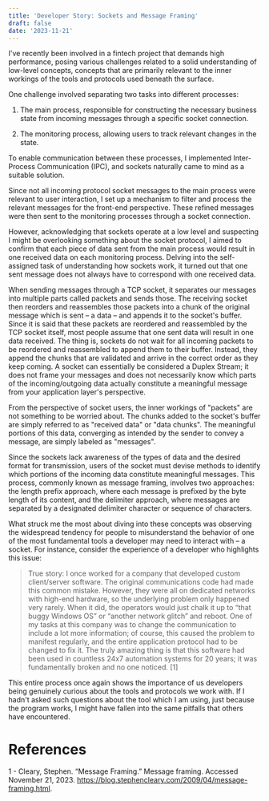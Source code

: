 ```yaml
---
title: 'Developer Story: Sockets and Message Framing'
draft: false
date: '2023-11-21'
---
```


I've recently been involved in a fintech project that demands high performance,
posing various challenges related to a solid understanding of low-level
concepts, concepts that are primarily relevant to the inner workings of the
tools and protocols used beneath the surface.


One challenge involved separating two tasks into different processes:

1) The main process, responsible for constructing the necessary business state from
incoming messages through a specific socket connection.

2) The monitoring process, allowing users to track relevant changes in the state.

To enable communication between these processes, I implemented Inter-Process
Communication (IPC), and sockets naturally came to mind as a suitable solution.

Since not all incoming protocol socket messages to the main process were
relevant to user interaction, I set up a mechanism to filter and process the
relevant messages for the front-end perspective. These refined messages were
then sent to the monitoring processes through a socket connection.

However, acknowledging that sockets operate at a low level and suspecting I might
be overlooking something about the socket protocol, I aimed to confirm that each
piece of data sent from the main process would result in one received data on
each monitoring process. Delving into the self-assigned task of understanding
how sockets work, it turned out that one sent message does not always have to
correspond with one received data.

When sending messages through a TCP socket, it separates our messages into
multiple parts called packets and sends those. The receiving socket then
reorders and reassembles those packets into a chunk of the original message which is
sent – a data – and appends it to the socket's buffer. Since it is said that
these packets are reordered and reassembled by the TCP socket itself, most
people assume that one sent data will result in one data received. The thing is,
sockets do not wait for all incoming packets to be reordered and reassembled to
append them to their buffer. Instead, they append the chunks that are validated
and arrive in the correct order as they keep coming. A socket can essentially be
considered a Duplex Stream; it does not frame your messages and does not
necessarily know which parts of the incoming/outgoing data actually constitute a
meaningful message from your application layer's perspective.

From the perspective of socket users, the inner workings of "packets" are not
something to be worried about. The chunks added to the socket's buffer are
simply referred to as "received data" or "data chunks". The meaningful portions
of this data, converging as intended by the sender to convey a message, are
simply labeled as "messages".

Since the sockets lack awareness of the types of data and the desired format for
transmission, users of the socket must devise methods to identify which portions
of the incoming data constitute meaningful messages. This process, commonly
known as message framing, involves two approaches: the length prefix approach,
where each message is prefixed by the byte length of its content, and the
delimiter approach, where messages are separated by a designated delimiter
character or sequence of characters.

What struck me the most about diving into these concepts was observing the
widespread tendency for people to misunderstand the behavior of one of the most
fundamental tools a developer may need to interact with – a socket. For
instance, consider the experience of a developer who highlights this issue:

> True story: I once worked for a company that developed custom client/server
> software. The original communications code had made this common mistake.
> However, they were all on dedicated networks with high-end hardware, so the
> underlying problem only happened very rarely. When it did, the operators would
> just chalk it up to “that buggy Windows OS” or “another network glitch” and
> reboot. One of my tasks at this company was to change the communication to
> include a lot more information; of course, this caused the problem to manifest
> regularly, and the entire application protocol had to be changed to fix it. The
> truly amazing thing is that this software had been used in countless 24x7
> automation systems for 20 years; it was fundamentally broken and no one
> noticed. [1]

This entire process once again shows the importance of us developers being
genuinely curious about the tools and protocols we work with. If I hadn't asked
such questions about the tool which I am using, just because the program works,
I might have fallen into the same pitfalls that others have encountered.

# References

1 - Cleary, Stephen. “Message Framing.” Message framing. Accessed November 21,
   2023. https://blog.stephencleary.com/2009/04/message-framing.html.
